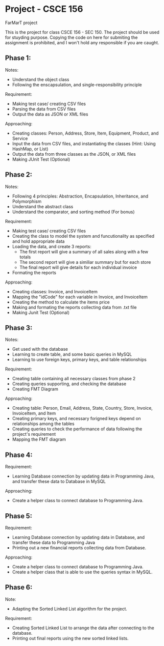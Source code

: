 # Project - CSCE 156

FarMarT project

This is the project for class CSCE 156 - SEC 150. 
The project should be used for stuyding purpose.
Copying the code on here for submiting the assignment is prohibited, and I won't hold any responsible if you are caught.

## Phase 1:
Notes:
 - Understand the object class
 - Following the enscapsulation, and single-responsibility principle

Requirement:
 - Making test case/ creating CSV files
 - Parsing the data from CSV files
 - Output the data as JSON or XML files

Approaching:
 - Creating classes: Person, Address, Store, Item, Equipment, Product, and Service 
 - Input the data from CSV files, and instantiating the classes (Hint: Using HashMap, or List)
 - Output the data from three classes as the JSON, or XML files
 - Making JUnit Test (Optional)

## Phase 2:
Notes:
 - Following 4 principles: Abstraction, Encapsulation, Inheritance, and Polymorphism
 - Understand the abstract class
 - Understand the comparator, and sorting method (For bonus)
  
Requirement:
 - Making test case/ creating CSV files
 - Creating the class to model the system and funcutionality as specified and hold appropriate data
 - Loading the data, and create 3 reports:
   + The first report will give a summary of all sales along with a few totals
   + The second report will give a similiar summary but for each store
   + The final report will give details for each individual invoice  
 - Formating the reports

Approaching:
 - Creating classes: Invoice, and InvoiceItem
 - Mapping the "idCode" for each variable in Invoice, and InvoiceItem
 - Creating the method to calculate the items price
 - Making and formating the reports collecting data from .txt file
 - Making Junit Test (Optional)

## Phase 3:
Notes:
 - Get used with the database
 - Learning to create table, and some basic queries in MySQL
 - Learning to use foreign keys, primary keys, and table relationships
  
Requirement:
 - Creating table containing all necessary classes from phase 2
 - Creating queries supporting, and checking the database
 - Creating FMT Diagram

Approaching:
 - Creating table: Person, Email, Address, State, Country, Store, Invoice, InvoiceItem, and Item
 - Creating primary keys, and necessary forigned keys depend on relationships among the tables
 - Creating queries to check the performance of data following the project's requirement
 - Mapping the FMT diagram

## Phase 4:
  
Requirement:
 - Learning Database connection by updating data in Programming Java, and transfer these data to Database in MySQL

Approaching:
 - Create a helper class to connect database to Programming Java.

## Phase 5:

Requirement:
 - Learning Database connection by updating data in Database, and transfer these data to Programming Java
 - Printing out a new financial reports collecting data from Database.

Approaching:
 - Create a helper class to connect database to Programming Java.
 - Create a helper class that is able to use the queries syntax in MySQL.

## Phase 6:

Note:
 - Adapting the Sorted Linked List algorithm for the project.

Requirement:
 - Creating Sorted Linked List to arrange the data after connecting to the database.
 - Printing out final reports using the new sorted linked lists.

